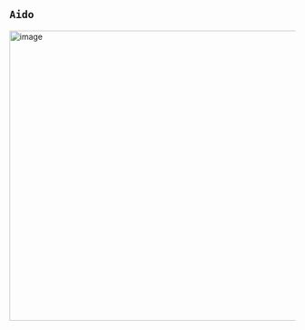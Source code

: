 ## `Aido`

<img width="512" height="512" alt="image" src="https://github.com/user-attachments/assets/dcc0c888-c4fa-49ca-93bd-8134cb748404" />
